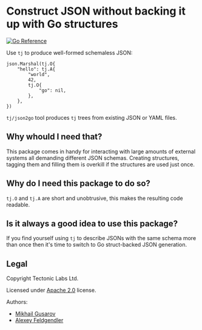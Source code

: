 # Construct JSON without backing it up with Go structures
[![Go Reference](https://pkg.go.dev/badge/github.com/ridge/tj.svg)](https://pkg.go.dev/github.com/ridge/tj)

Use `tj` to produce well-formed schemaless JSON:

    json.Marshal(tj.O{
        "hello": tj.A{
            "world",
            42,
            tj.O{
                "go": nil,
            },
        },
    })

`tj/json2go` tool produces `tj` trees from existing JSON or YAML files.

## Why whould I need that?

This package comes in handy for interacting with large amounts of external
systems all demanding different JSON schemas. Creating structures, tagging them
and filling them is overkill if the structures are used just once.

## Why do I need this package to do so?

`tj.O` and `tj.A` are short and unobtrusive, this makes the resulting code
readable.

## Is it always a good idea to use this package?

If you find yourself using `tj` to describe JSONs with the same schema more than
once then it's time to switch to Go struct-backed JSON generation.

## Legal

Copyright Tectonic Labs Ltd.

Licensed under [Apache 2.0](LICENSE) license.

Authors:
- [Mikhail Gusarov](https://github.com/dottedmag)
- [Alexey Feldgendler](https://github.com/feldgendler)
